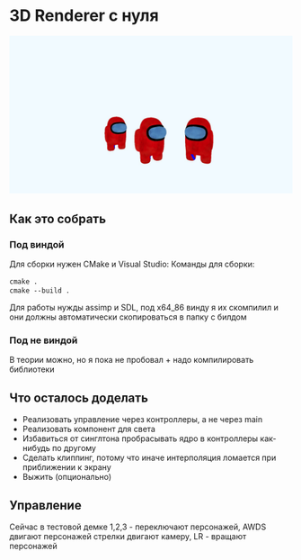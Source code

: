 # 3D Renderer с нуля

![Screenshot](./screen.jpg)

## Как это собрать
### Под виндой
Для сборки нужен CMake и Visual Studio:
Команды для сборки:
```
cmake .
cmake --build .
```
Для работы нужды assimp и SDL, под x64_86 винду я их скомпилил и они должны автоматически скопироваться в папку с билдом
### Под не виндой
В теории можно, но я пока не пробовал + надо компилировать библиотеки

## Что осталось доделать

+ Реализовать управление через контроллеры, а не через main
+ Реализовать компонент для света
+ Избавиться от синглтона пробрасывать ядро в контроллеры как-нибудь по другому
+ Сделать клиппинг, потому что иначе интерполяция ломается при приближении к экрану
+ Выжить (опционально)

## Управление
Сейчас в тестовой демке 1,2,3 - переключают перcонажей, AWDS двигают персонажей стрелки двигают камеру, LR - вращают персонажей
